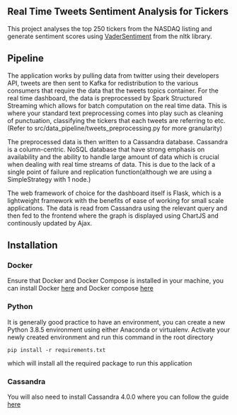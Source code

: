 ## Real Time Tweets Sentiment Analysis for Tickers

This project analyses the top 250 tickers from the NASDAQ listing and generate sentiment scores using [VaderSentiment](https://www.nltk.org/_modules/nltk/sentiment/vader.html) from the nltk library.

## Pipeline

The application works by pulling data from twitter using their developers API, tweets are then sent to Kafka for redistribution to the various consumers that require the data that the tweets topics container. For the real time dashboard, the data is preprocessed by Spark Structured Streaming which allows for batch computation on the real time data. This is where your standard text preprocessing comes into play such as cleaning of punctuation, classifying the tickers that each tweets are referring to etc. (Refer to src/data_pipeline/tweets_preprocessing.py for more granularity)

The preprocessed data is then written to a Cassandra database. Cassandra is a column-centric. NoSQL database that have strong emphasis on availability and the ability to handle large amount of data which is crucial when dealing with real time streams of data. This is due to the lack of a single point of failure and replication function(although we are using a SimpleStrategy with 1 node.)

The web framework of choice for the dashboard itself is Flask, which is a lightweight framework with the benefits of ease of working for small scale applications. The data is read from Cassandra using the relevant query and then fed to the frontend where the graph is displayed using ChartJS and continously updated by Ajax.

## Installation

### Docker
Ensure that Docker and Docker Compose is installed in your machine, you can install Docker [here](https://docs.docker.com/get-docker/) and Docker compose [here](https://docs.docker.com/compose/install/)

### Python
It is generally good practice to have an environment, you can create a new Python 3.8.5 environment using either Anaconda or virtualenv. Activate your newly created environment and run this command in the root directory
```
pip install -r requirements.txt
```
which will install all the required package to run this application

### Cassandra
You will also need to install Cassandra 4.0.0 where you can follow the guide [here](https://cassandra.apache.org/doc/latest/cassandra/getting_started/installing.html)